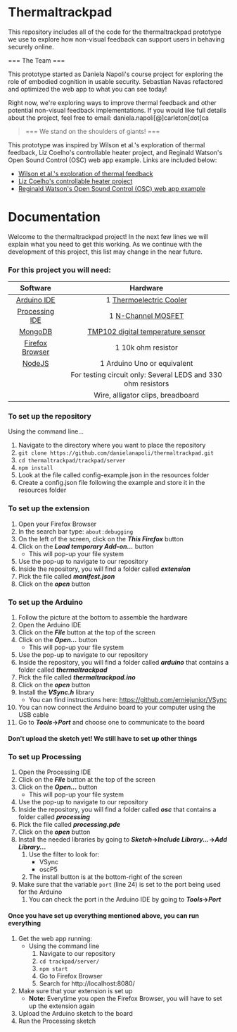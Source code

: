 # Thermaltrackpad

This repository includes all of the code for the thermaltrackpad prototype we use to explore how non-visual feedback can support users in behaving securely online. 

=== The Team ===

This prototype started as Daniela Napoli's course project for exploring the role of embodied cognition in usable security. Sebastian Navas refactored and optimized the web app to what you can see today! 

Right now, we're exploring ways to improve thermal feedback and other potential non-visual feedback implementations. If you would like full details about the project, feel free to email: daniela.napoli[@]carleton[dot]ca

> === We stand on the shoulders of giants! ===

This prototype was inspired by Wilson et al.'s exploration of thermal feedback, Liz Coelho's controllable heater project, and Reginald Watson's Open Sound Control (OSC) web app example. Links are included below:

- [Wilson et al.'s exploration of thermal feedback](https://dl.acm.org/doi/pdf/10.1145/3027063.3053127)
- [Liz Coelho's controllable heater project](https://astronomersanonymous.wordpress.com/2016/04/02/controlling-heating-pads-with-arduino-uno/)
- [Reginald Watson's Open Sound Control (OSC) web app example](https://maker.pro/arduino/projects/learn-how-to-enable-communication-between-an-arduino-and-web-browser)

# Documentation

Welcome to the thermaltrackpad project! In the next few lines we will explain what you need to get this working. As we continue with the development of this project, this list may change in the near future. 

### For this project you will need:

**Software** | **Hardware**
:-------------:|:-------------:
[Arduino IDE](https://www.arduino.cc/en/Main/Software) | 1 [Thermoelectric Cooler](https://www.sparkfun.com/products/15082)
[Processing IDE](https://processing.org/download/) | 1 [N-Channel MOSFET](https://www.sparkfun.com/products/10213)
[MongoDB](https://docs.mongodb.com/manual/installation/) | [TMP102 digital temperature sensor](https://www.sparkfun.com/products/11931)
[Firefox Browser](https://www.mozilla.org/en-CA/firefox/new/) | 1 10k ohm resistor
[NodeJS](https://nodejs.org/en/) | 1 Arduino Uno or equivalent
&nbsp; | For testing circuit only: Several LEDS and 330 ohm resistors
&nbsp; | Wire, alligator clips, breadboard

### To set up the repository
Using the command line...
1. Navigate to the directory where you want to place the repository
1. `git clone https://github.com/danielanapoli/thermaltrackpad.git`
1. `cd thermaltrackpad/trackpad/server`
1. `npm install`
1. Look at the file called config-example.json in the resources folder
1. Create a config.json file following the example and store it in the resources folder

### To set up the extension
1. Open your Firefox Browser
1. In the search bar type: `about:debugging`
1. On the left of the screen, click on the **_This Firefox_** button
1. Click on the **_Load temporary Add-on..._** button
    - This will pop-up your file system
1. Use the pop-up to navigate to our repository
1. Inside the repository, you will find a folder called **_extension_**
1. Pick the file called **_manifest.json_**
1. Click on the **_open_** button

### To set up the Arduino
1. Follow the picture at the bottom to assemble the hardware
1. Open the Arduino IDE
1. Click on the **_File_** button at the top of the screen
1. Click on the **_Open..._** button
    - This will pop-up your file system
1. Use the pop-up to navigate to our repository
1. Inside the repository, you will find a folder called **_arduino_** that contains a folder called **_thermaltrackpad_**
1. Pick the file called **_thermaltrackpad.ino_**
1. Click on the **_open_** button
1. Install the **_VSync.h_** library
    - You can find instructions here: https://github.com/erniejunior/VSync
1. You can now connect the Arduino board to your computer using the USB cable
1. Go to **_Tools_->_Port_** and choose one to communicate to the board

#### Don't upload the sketch yet! We still have to set up other things

### To set up Processing
1. Open the Processing IDE
1. Click on the **_File_** button at the top of the screen
1. Click on the **_Open..._** button
    - This will pop-up your file system
1. Use the pop-up to navigate to our repository
1. Inside the repository, you will find a folder called **_osc_** that contains a folder called **_processing_**
1. Pick the file called **_processing.pde_**
1. Click on the **_open_** button
1. Install the needed libraries by going to **_Sketch_->_Include Library..._->_Add Library..._**
    1. Use the filter to look for:
        - VSync
        - oscP5
    1. The install button is at the bottom-right of the screen
1. Make sure that the variable `port` (line 24) is set to the port being used for the Arduino 
    1. You can check the port in the Arduino IDE by going to **_Tools_->_Port_**


#### Once you have set up everything mentioned above, you can run everything
1. Get the web app running:
    - Using the command line
        1. Navigate to our repository
        1. `cd trackpad/server/`
        1. `npm start`
        1. Go to Firefox Browser 
        1. Search for http://localhost:8080/
1. Make sure that your extension is set up
    - **Note:** Everytime you open the Firefox Browser, you will have to set up the extension again
1. Upload the Arduino sketch to the board
1. Run the Processing sketch